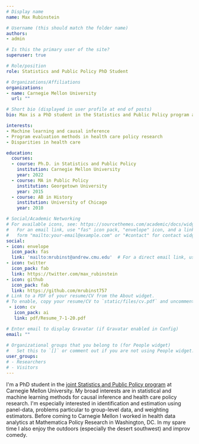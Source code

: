 ```yaml
---
# Display name
name: Max Rubinstein

# Username (this should match the folder name)
authors:
- admin

# Is this the primary user of the site?
superuser: true

# Role/position
role: Statistics and Public Policy PhD Student

# Organizations/Affiliations
organizations:
- name: Carnegie Mellon University 
  url: ""

# Short bio (displayed in user profile at end of posts)
bio: Max is a PhD student in the Statistics and Public Policy program at Carnegie Mellon University. 

interests:
- Machine learning and causal inference 
- Program evaluation methods in health care policy research
- Disparities in health care 

education:
  courses:
  - course: Ph.D. in Statistics and Public Policy
    institution: Carnegie Mellon University
    year: 2022
  - course: MA in Public Policy
    institution: Georgetown University
    year: 2015
  - course: AB in History
    institution: University of Chicago
    year: 2010

# Social/Academic Networking
# For available icons, see: https://sourcethemes.com/academic/docs/widgets/#icons
#   For an email link, use "fas" icon pack, "envelope" icon, and a link in the
#   form "mailto:your-email@example.com" or "#contact" for contact widget.
social:
- icon: envelope
  icon_pack: fas
  link: 'mailto:mrubinst@andrew.cmu.edu'  # For a direct email link, use "mailto:test@example.org".
- icon: twitter
  icon_pack: fab
  link: https://twitter.com/max_rubinstein
- icon: github
  icon_pack: fab
  link: https://github.com/mrubinst757
# Link to a PDF of your resume/CV from the About widget.
# To enable, copy your resume/CV to `static/files/cv.pdf` and uncomment the lines below.  
 - icon: cv
   icon_pack: ai
   link: pdf/Resume_7-1-20.pdf

# Enter email to display Gravatar (if Gravatar enabled in Config)
email: ""
  
# Organizational groups that you belong to (for People widget)
#   Set this to `[]` or comment out if you are not using People widget.  
user_groups: 
# - Researchers
# - Visitors
---
```


I'm a PhD student in the [joint Statistics and Public Policy program](http://www.stat.cmu.edu/phd/statheinz) at Carnegie Mellon University. My broad interests are in statistical and machine learning methods for causal inference and health care policy research. I'm especially interested in identification and estimation using panel-data, problems particular to group-level data, and weighting estimators. Before coming to Carnegie Mellon I worked in health data analytics at Mathematica Policy Research in Washington, DC. In my spare time I also enjoy the outdoors (especially the desert southwest) and improv comedy.
